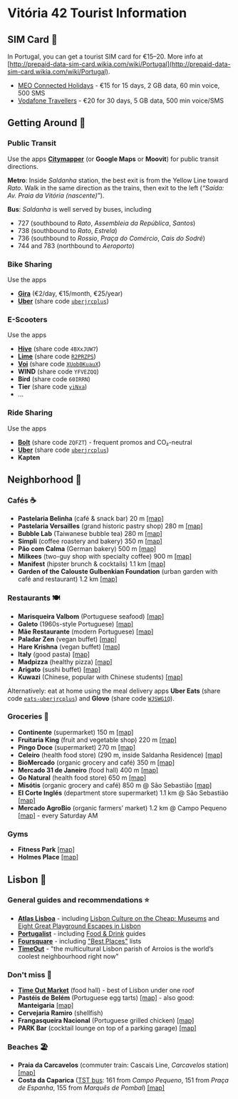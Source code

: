 # Vitória 42 Tourist Information

## SIM Card 📶

In Portugal, you can get a tourist SIM card for €15–20. More info at [http://prepaid-data-sim-card.wikia.com/wiki/Portugal](http://prepaid-data-sim-card.wikia.com/wiki/Portugal).

* [MEO Connected Holidays](https://www.meo.pt/connectedholidays/en) - €15 for 15 days, 2 GB data, 60 min voice, 500 SMS
* [Vodafone Travellers](https://www.vodafone.pt/en/products-services/visiting-portugal.html) - €20 for 30 days, 5 GB data, 500 min voice/SMS


## Getting Around 🚌

### Public Transit

Use the apps **[Citymapper](https://citymapper.com/)** (or **Google Maps** or **Moovit**) for public transit directions.

**Metro**: Inside *Saldanha* station, the best exit is from the Yellow Line toward *Rato*. Walk in the same direction as the trains, then exit to the left (*“Saída: Av. Praia da Vitória (nascente)*”).

**Bus**: *Saldanha* is well served by buses, including

* 727 (southbound to *Rato*, *Assembleia da República*, *Santos*)
* 738 (southbound to *Rato*, *Estrela*)
* 736 (southbound to *Rossio*, *Praça do Comércio*, *Cais do Sodré*)
* 744 and 783 (northbound to *Aeroporto*)


### Bike Sharing

Use the apps

* **[Gira](https://www.gira-bicicletasdelisboa.pt)** (€2/day, €15/month, €25/year)
* **[Uber](https://www.uber.com/pt/en/ride/uber-bike/)** (share code [`uberjrcplus`](https://www.uber.com/invite/uberjrcplus))


### E-Scooters

Use the apps

* **[Hive](https://www.ridehive.com/)** (share code `4BXxJUW7`)
* **[Lime](https://lime.bike/)** (share code [`R2PRZPS`](https://lime.bike/referral/R2PRZPS))
* **[Voi](https://www.voiscooters.com/)** (share code [`XUob0KuauX`](https://link.voiapp.io/XUob0KuauX))
* **WIND** (share code `YFVEZQQ`)
* **Bird** (share code `60IRRN`)
* **Tier** (share code [`yiNxa`](https://tier.page.link/yiNxa))
* …


### Ride Sharing

Use the apps

* **[Bolt](https://bolt.eu)** (share code `ZQFZT`) - frequent promos and CO₂-neutral
* **[Uber](https://www.uber.com/)** (share code [`uberjrcplus`](https://www.uber.com/invite/uberjrcplus))
* **Kapten**


## Neighborhood 📍

### Cafés ☕️

* **Pastelaria Belinha** (café & snack bar) 20 m [[map]](https://goo.gl/maps/UwotrkQATLttBP536)
* **Pastelaria Versailles** (grand historic pastry shop) 280 m [[map]](https://goo.gl/maps/cwzKTkP8zyT9Nn5G9)
* **Bubble Lab** (Taiwanese bubble tea) 280 m [[map]](https://goo.gl/maps/Ju7eCriKTFK9EvvB6)
* **Simpli** (coffee roastery and bakery) 350 m [[map]](https://goo.gl/maps/v5nrvfsxSCpAVRWw8)
* **Pão com Calma** (German bakery) 500 m [[map]](https://goo.gl/maps/z4TCxrsXg57qdgLM7)
* **Milkees** (two-guy shop with specialty coffee) 900 m [[map]](https://goo.gl/maps/Ti2SDfZUrXPtujVM9)
* **Manifest** (hipster brunch & cocktails) 1.1 km [[map]](https://g.page/manifestlisbon?share)
* **Garden of the Calouste Gulbenkian Foundation** (urban garden with café and restaurant) 1.2 km [[map]](https://goo.gl/maps/TzdXcZvzLxkbx6588)


### Restaurants 🍽

* **Marisqueira Valbom** (Portuguese seafood) [[map]](https://goo.gl/maps/TaKWovzBKP8hc4PFA)
* **Galeto** (1960s-style Portuguese) [[map]](https://goo.gl/maps/MNfN2bP11wedcLKz5)
* **Mãe Restaurante** (modern Portuguese) [[map]](https://goo.gl/maps/Hx3i8ccZo6gTbsBj8)
* **Paladar Zen** (vegan buffet) [[map]](https://goo.gl/maps/96JHYrDEQHYb71cD6)
* **Hare Krishna** (vegan buffet) [[map]](https://goo.gl/maps/LYzVNQm12AeMHQh8A)
* **Italy** (good pasta) [[map]](https://goo.gl/maps/U7tVzWWbJGruG6yDA)
* **Madpizza** (healthy pizza) [[map]](https://goo.gl/maps/TQVw9Q3UwTn7fGEv7)
* **Arigato** (sushi buffet) [[map]](https://g.page/arigato-sushi-campo-pequeno?share)
* **Kuwazi** (Chinese, popular with Chinese students) [[map]](https://goo.gl/maps/2bmJ4yyAvawNEa6S9)

Alternatively: eat at home using the meal delivery apps **Uber Eats** (share code [`eats-uberjrcplus`](http://ubr.to/EatsGiveGet)) and **Glovo** (share code [`WJSWG1Q`](https://link.glovoapp.com/promo?c=WJSWG1Q&link_type=mgm_promo)).


### Groceries 🛒

* **Continente** (supermarket) 150 m [[map]](https://goo.gl/maps/LvL8CbKAoLw82Los9)
* **Fruitaria King** (fruit and vegetable shop) 220 m [[map]](https://goo.gl/maps/pw2HjJCqBjzKW3nk6)
* **Pingo Doce** (supermarket) 270 m [[map]](https://goo.gl/maps/7L4e82zmxzsfinHQA)
* **Celeiro** (health food store) (290 m, inside Saldanha Residence) [[map]](https://goo.gl/maps/qm9SWRiGbJWycXkF6)
* **BioMercado** (organic grocery and café) 350 m [[map]](https://goo.gl/maps/mK3dqLuyPKZoZVV97)
* **Mercado 31 de Janeiro** (food hall) 400 m [[map]](https://goo.gl/maps/E6p48T5isMKj1RuN9)
* **Go Natural** (health food store) 650 m [[map]](https://goo.gl/maps/kP9LDs3VcHzmVeZf8)
* **Misótis** (organic grocery and café) 850 m @ São Sebastião [[map]](https://goo.gl/maps/DHZdfhg7ZnKfmpNc7)
* **El Corte Inglés** (department store supermarket) 1.1 km @ São Sebastião [[map]](https://goo.gl/maps/6RQasvfETujFnehbA)
* **Mercado AgroBio** (organic farmers’ market) 1.2 km @ Campo Pequeno [[map]](https://goo.gl/maps/LZo9A9WQeez9khYn8) - every Saturday AM


### Gyms

* **Fitness Park** [[map]](https://goo.gl/maps/NTNPQgk3T3VEUncn8)
* **Holmes Place** [[map]](https://g.page/holmes-place-defensores-chaves?share)


## Lisbon 🌉

### General guides and recommendations ⭐️

* [**Atlas Lisboa**](https://www.atlaslisboa.com/) - including [Lisbon Culture on the Cheap: Museums](https://www.atlaslisboa.com/museum-discounts/) and [Eight Great Playground Escapes in Lisbon](https://www.atlaslisboa.com/playgrounds/)
* [**Portugalist**](https://www.portugalist.com/) - including [Food & Drink](https://www.portugalist.com/food-drink/) guides
* [**Foursquare**](https://foursquare.com/explore?mode=url&near=Lisbon%2C%20Portugal) - including ["Best Places"](https://foursquare.com/top-places/lisbon/) lists
* [**TimeOut**](https://www.timeout.com/coolest-neighbourhoods-in-the-world) - "the multicultural Lisbon parish of Arroios is the world’s coolest neighbourhood right now"


### Don't miss 🍴

* [**Time Out Market**](https://www.timeoutmarket.com/lisboa/) (food hall) - best of Lisbon under one roof
* **Pastéis de Belém** (Portuguese egg tarts) [[map]](https://goo.gl/maps/fn5AMbk28GmBEJzKA) - also good: **Manteigaria** [[map]](https://goo.gl/maps/RXkjSpcgxQ7QnCR5A)
* **Cervejaria Ramiro** (shellfish)
* **Frangasqueira Nacional** (Portuguese grilled chicken) [[map]](https://goo.gl/maps/tJxPLTyBPbdme3ox5)
* **PARK Bar** (cocktail lounge on top of a parking garage) [[map]](https://goo.gl/maps/zkGv1B45RYxRZiVZ9)


### Beaches 🏖

* **Praia da Carcavelos** (commuter train: Cascais Line, *Carcavelos* station) [[map]](https://goo.gl/maps/2TrkxbCdaDhv8AU39)
* **Costa da Caparica** ([TST bus](https://www.tsuldotejo.pt/): 161 from *Campo Pequeno*, 151 from *Praça de Espanha*, 155 from *Marquês de Pombal*) [[map]](https://goo.gl/maps/CpSemWyq8zwE34tN9)
